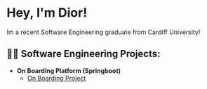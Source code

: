 <h1>Hey, I'm Dior!</h1>
Im a recent Software Engineering graduate from Cardiff University!

<h2>👨‍💻 Software Engineering Projects:</h2>

- <b>On Boarding Platform (Springboot)</b>
  - [On Boarding Project](https://github.com)

<!--
is a ✨ _special_ ✨ repository because its `README.md` (this file) appears on your GitHub profile.

Here are some ideas to get you started:

- 🔭 I’m currently working on ...
- 🌱 I’m currently learning ...
- 👯 I’m looking to collaborate on ...
- 🤔 I’m looking for help with ...
- 💬 Ask me about ...
- 📫 How to reach me: ...
- 😄 Pronouns: ...
- ⚡ Fun fact: ...
-->

